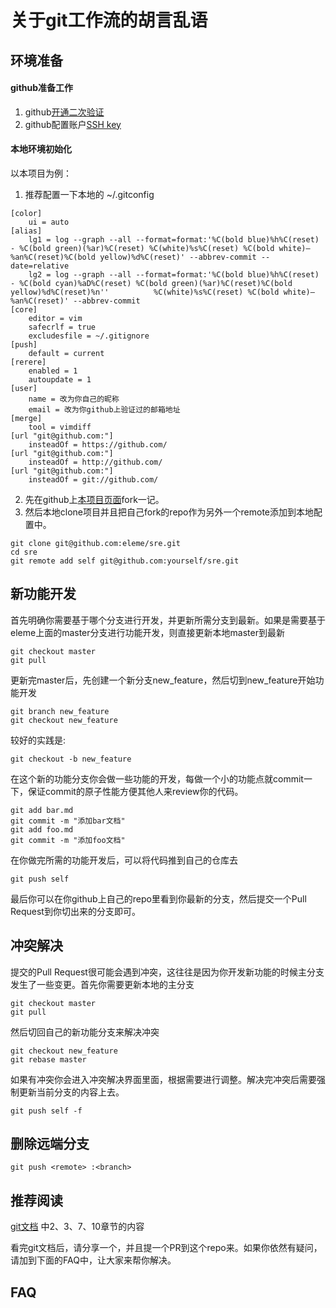 # 关于git工作流的胡言乱语

## 环境准备

#### github准备工作

1. github[开通二次验证](https://github.com/settings/two_factor_authentication/configure)
2. github配置账户[SSH key](https://github.com/settings/keys)

#### 本地环境初始化

以本项目为例：

1. 推荐配置一下本地的 ~/.gitconfig

```
[color]
    ui = auto
[alias]
    lg1 = log --graph --all --format=format:'%C(bold blue)%h%C(reset) - %C(bold green)(%ar)%C(reset) %C(white)%s%C(reset) %C(bold white)— %an%C(reset)%C(bold yellow)%d%C(reset)' --abbrev-commit --date=relative
    lg2 = log --graph --all --format=format:'%C(bold blue)%h%C(reset) - %C(bold cyan)%aD%C(reset) %C(bold green)(%ar)%C(reset)%C(bold yellow)%d%C(reset)%n''          %C(white)%s%C(reset) %C(bold white)— %an%C(reset)' --abbrev-commit
[core]
    editor = vim
    safecrlf = true
    excludesfile = ~/.gitignore
[push]
    default = current
[rerere]
    enabled = 1
    autoupdate = 1
[user]
    name = 改为你自己的昵称
    email = 改为你github上验证过的邮箱地址
[merge]
    tool = vimdiff
[url "git@github.com:"]
    insteadOf = https://github.com/
[url "git@github.com:"]
    insteadOf = http://github.com/
[url "git@github.com:"]
    insteadOf = git://github.com/
```

2. 先在github上[本项目页面](https://github.com/eleme/sre)fork一记。
3. 然后本地clone项目并且把自己fork的repo作为另外一个remote添加到本地配置中。

```
git clone git@github.com:eleme/sre.git
cd sre
git remote add self git@github.com:yourself/sre.git
```

## 新功能开发

首先明确你需要基于哪个分支进行开发，并更新所需分支到最新。如果是需要基于eleme上面的master分支进行功能开发，则直接更新本地master到最新

```
git checkout master
git pull
```

更新完master后，先创建一个新分支new_feature，然后切到new_feature开始功能开发

```
git branch new_feature
git checkout new_feature
```

较好的实践是:

```
git checkout -b new_feature
```

在这个新的功能分支你会做一些功能的开发，每做一个小的功能点就commit一下，保证commit的原子性能方便其他人来review你的代码。

```
git add bar.md
git commit -m "添加bar文档"
git add foo.md
git commit -m "添加foo文档"
```

在你做完所需的功能开发后，可以将代码推到自己的仓库去

```
git push self
```

最后你可以在你github上自己的repo里看到你最新的分支，然后提交一个Pull Request到你切出来的分支即可。

## 冲突解决

提交的Pull Request很可能会遇到冲突，这往往是因为你开发新功能的时候主分支发生了一些变更。首先你需要更新本地的主分支

```
git checkout master
git pull
```

然后切回自己的新功能分支来解决冲突

```
git checkout new_feature
git rebase master
```

如果有冲突你会进入冲突解决界面里面，根据需要进行调整。解决完冲突后需要强制更新当前分支的内容上去。

```
git push self -f
```

## 删除远端分支

```
git push <remote> :<branch>
```
## 推荐阅读

[git文档](https://git-scm.com/book/zh/v2) 中2、3、7、10章节的内容

看完git文档后，请分享一个，并且提一个PR到这个repo来。如果你依然有疑问，请加到下面的FAQ中，让大家来帮你解决。

## FAQ
